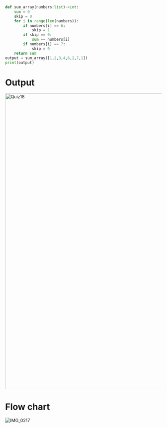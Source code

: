 ```py
def sum_array(numbers:list)->int:
    sum = 0
    skip = 0
    for i in range(len(numbers)):
        if numbers[i] == 6:
            skip = 1
        if skip == 0:
            sum += numbers[i]
        if numbers[i] == 7:
            skip = 0
    return sum
output = sum_array([1,2,3,4,6,2,7,1])
print(output)

```

# Output

<img width="953" alt="Quiz18" src="https://user-images.githubusercontent.com/82266864/144794002-47f90251-8263-4fc1-8ce8-d2e39ce7a8a3.png">

# Flow chart
![IMG_0217](https://user-images.githubusercontent.com/82266864/144940140-b4ba66db-7619-47bc-919d-9e6d7fb847b1.JPG)
